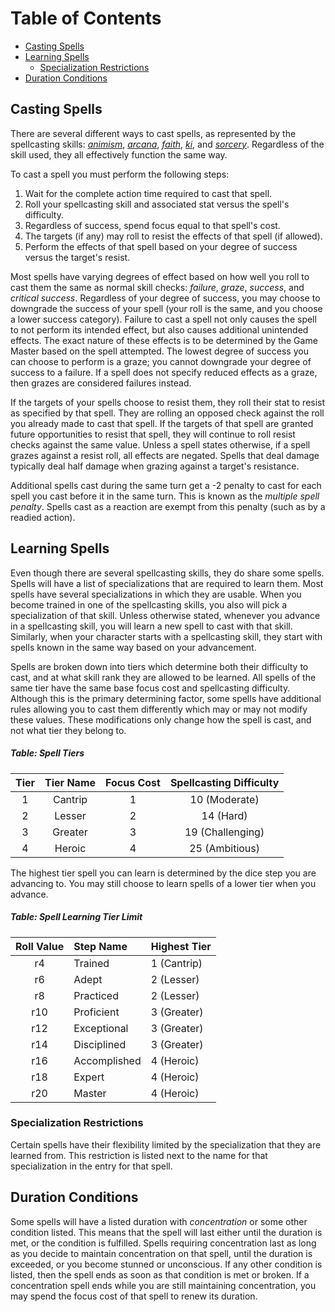 # Table of Contents

* [Casting Spells](#casting-spells)
* [Learning Spells](#learning-spells)
    * [Specialization Restrictions](#specialization-restrictions)
* [Duration Conditions](#duration-conditions)

## Casting Spells

There are several different ways to cast spells, as represented by the spellcasting skills: [*animism*](/Fantasy/Skills.md#animism-res), [*arcana*](/Fantasy/Skills.md#arcana-int), [*faith*](/Fantasy/Skills.md#faith-res), [*ki*](/Fantasy/Skills.md#ki), and [*sorcery*](/Fantasy/Skills.md#sorcery-res). Regardless of the skill used, they all effectively function the same way.

To cast a spell you must perform the following steps:

1. Wait for the complete action time required to cast that spell.
2. Roll your spellcasting skill and associated stat versus the spell's difficulty.
3. Regardless of success, spend focus equal to that spell's cost.
4. The targets (if any) may roll to resist the effects of that spell (if allowed).
5. Perform the effects of that spell based on your degree of success versus the target's resist.

Most spells have varying degrees of effect based on how well you roll to cast them the same as normal skill checks: *failure*, *graze*, *success*, and *critical success*. Regardless of your degree of success, you may choose to downgrade the success of your spell (your roll is the same, and you choose a lower success category). Failure to cast a spell not only causes the spell to not perform its intended effect, but also causes additional unintended effects. The exact nature of these effects is to be determined by the Game Master based on the spell attempted. The lowest degree of success you can choose to perform is a graze; you cannot downgrade your degree of success to a failure. If a spell does not specify reduced effects as a graze, then grazes are considered failures instead.

If the targets of your spells choose to resist them, they roll their stat to resist as specified by that spell. They are rolling an opposed check against the roll you already made to cast that spell. If the targets of that spell are granted future opportunities to resist that spell, they will continue to roll resist checks against the same value. Unless a spell states otherwise, if a spell grazes against a resist roll, all effects are negated. Spells that deal damage typically deal half damage when grazing against a target's resistance.

Additional spells cast during the same turn get a -2 penalty to cast for each spell you cast before it in the same turn. This is known as the *multiple spell penalty*. Spells cast as a reaction are exempt from this penalty (such as by a readied action).

## Learning Spells

Even though there are several spellcasting skills, they do share some spells. Spells will have a list of specializations that are required to learn them. Most spells have several specializations in which they are usable. When you become trained in one of the spellcasting skills, you also will pick a specialization of that skill. Unless otherwise stated, whenever you advance in a spellcasting skill, you will learn a new spell to cast with that skill. Similarly, when your character starts with a spellcasting skill, they start with spells known in the same way based on your advancement.

Spells are broken down into tiers which determine both their difficulty to cast, and at what skill rank they are allowed to be learned. All spells of the same tier have the same base focus cost and spellcasting difficulty. Although this is the primary determining factor, some spells have additional rules allowing you to cast them differently which may or may not modify these values. These modifications only change how the spell is cast, and not what tier they belong to.

##### Table: Spell Tiers
| Tier | Tier Name | Focus Cost | Spellcasting Difficulty |
|:-:|:-:|:-:|:-:|
| 1 | Cantrip | 1 | 10 (Moderate) |
| 2 | Lesser | 2 | 14 (Hard) |
| 3 | Greater | 3 | 19 (Challenging) |
| 4 | Heroic | 4 | 25 (Ambitious) |

The highest tier spell you can learn is determined by the dice step you are advancing to. You may still choose to learn spells of a lower tier when you advance.

##### Table: Spell Learning Tier Limit
| Roll Value | Step Name | Highest Tier |
|:-:|:-|:-|
| r4 | Trained | 1 (Cantrip) |
| r6 | Adept | 2 (Lesser) |
| r8 | Practiced | 2 (Lesser) |
| r10 | Proficient | 3 (Greater) |
| r12 | Exceptional | 3 (Greater) |
| r14 | Disciplined | 3 (Greater) |
| r16 | Accomplished | 4 (Heroic) |
| r18 | Expert | 4 (Heroic) |
| r20 | Master | 4 (Heroic) |

<!--
##### Table: Spell Learning Tier Limit
| Roll Value | Step Name | Highest Tier |
|:-:|:-|:-|
| r4 | Trained | 1 (Cantrip) |
| r6 | Adept | 1 (Cantrip) |
| r8 | Practiced | 2 (Lesser) |
| r10 | Proficient | 2 (Lesser) |
| r12 | Exceptional | 2 (Lesser) |
| r14 | Disciplined | 3 (Greater) |
| r16 | Accomplished | 3 (Greater) |
| r18 | Expert | 3 (Greater) |
| r20 | Master | 4 (Heroic) |
-->

### Specialization Restrictions

Certain spells have their flexibility limited by the specialization that they are learned from. This restriction is listed next to the name for that specialization in the entry for that spell.

## Duration Conditions

Some spells will have a listed duration with *concentration* or some other condition listed. This means that the spell will last either until the duration is met, or the condition is fulfilled. Spells requiring concentration last as long as you decide to maintain concentration on that spell, until the duration is exceeded, or you become stunned or unconscious. If any other condition is listed, then the spell ends as soon as that condition is met or broken. If a concentration spell ends while you are still maintaining concentration, you may spend the focus cost of that spell to renew its duration.